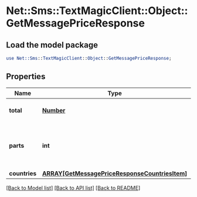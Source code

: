 # Net::Sms::TextMagicClient::Object::GetMessagePriceResponse

## Load the model package
```perl
use Net::Sms::TextMagicClient::Object::GetMessagePriceResponse;
```

## Properties
Name | Type | Description | Notes
------------ | ------------- | ------------- | -------------
**total** | [**Number**](Number.md) | Total price of the message. | 
**parts** | **int** | Message parts (multiples of 160 characters) count. | 
**countries** | [**ARRAY[GetMessagePriceResponseCountriesItem]**](GetMessagePriceResponseCountriesItem.md) |  | 

[[Back to Model list]](../README.md#documentation-for-models) [[Back to API list]](../README.md#documentation-for-api-endpoints) [[Back to README]](../README.md)


